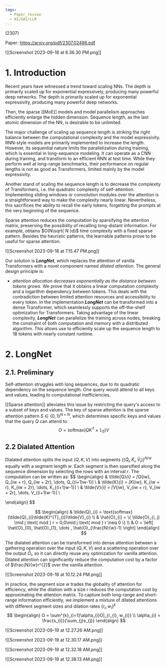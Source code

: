 ```yaml
---
tags:
  - Paper_review
  - AI/GAI/LLM
---
```


(2307)

Paper: https://arxiv.org/pdf/2307.02486.pdf


![[Screenshot 2023-09-18 at 6.36.30 PM.png]]


# 1. Introduction
Recent years have witnessed a trend toward scaling NNs. The depth is primarily scaled up for exponential expressively, producing many powerful deep networks. The depth is primarily scaled up for exponential expressivity, producing many powerful deep networks.

Then, the sparse [[MoE]] models and model parallelism approaches efficiently enlarge the hidden dimension. Sequence length, as the last atomic dimension of the NN, is desirable to be unlimited. 

The major challenge of scaling up sequence length is striking the right balance between the computational complexity and the model expressivity. RNN-style models are primarily implemented to increase the length. However, its sequential nature limits the parallelization during training, which is essential in long-sequence modeling. It can operate as a CNN during training, and transform to an efficient RNN at test time. While they perform well at long-range benchmarks, their performance on regular lengths is not as good as Transformers, limited mainly by the model expressivity.

Another stand of scaling the sequence length is to decrease the complexity of Transformers, i.e. the quadratic complexity of self-attention. Implementing sliding windows or convolution modules over the attention is a straightforward way to make the complexity nearly linear. Nevertheless, this sacrifices the ability to recall the early tokens, forgetting the prompts at the very beginning of the sequence. 

Sparse attention reduces the computation by sparsifying the attention matrix, preserving the possibility of recalling long-distant information. For example, obtains $O(N\sqrt{ N }d)$ time complexity with a fixed sparse pattern. Besides the heuristic patterns, the learnable patterns prove to be useful for sparse attention.

![[Screenshot 2023-09-18 at 7.15.47 PM.png]]

Our solution is ___LongNet___, which replaces the attention of vanilla Transformers with a novel component named _dilated attention_. The general design principle is:
- _attention allocation decreases exponentially as the distance between tokens grows._
We prove that it obtains a linear computation complexity and a logarithm dependency between tokens. This deals with the contradiction between limited attention resources and accessibility to every token. In the implementation ___LongNet___ can be transformed into a dense Transformer, which seamlessly supports the off-the-shelf optimization for Transformers. Taking advantage of the linear complexity, ___LongNet___ can parallelize the training across nodes, breaking the constraint of both computation and memory with a distributed algorithm. This allows use to efficiently scale up the sequence length to 1B tokens with nearly constant runtime.

# 2. LongNet
## 2.1. Preliminary
Self-attention struggles with long sequences, due to its quadratic dependency on the sequence length. One query would attend to all keys and values, leading to computational inefficiencies.

[[Sparse attention]]  alleviates this issue by restricting the query's access to a subset of keys and values. The key of sparse attention is the sparse attention pattern $S \in \{ 0, 1 \}^{N \times N}$, which determines specific keys and values that the query $Q$ can attend to.
$$
O = \text{softmax}(QK^{T} \times \mathbb{1}_{S})V
$$

## 2.2 Dialated Attention
Dialated attention splits the input $(Q, K, V)$ into segments $\{ (\tilde{Q}_{i}, \tilde{K}_{i}, \tilde{V}_{i}) \}^{N/w}$ equally with a segment length $w$. Each segment is then sparsified along the sequence dimension by selecting the rows with an interval $r$. The computation can be written as:
$$
\begin{align}
& \tilde{Q}_{i} = [Q_{iw}, Q_{iw + r}, Q_{iw + 2r}, \dots, Q_{(i+1)w-1}] \\
& \tilde{K}_{i} = [K_{iw}, K_{iw + r}, K_{iw + 2r}, \dots, K_{(i+1)w-1}] \\
& \tilde{V}_{i} = [V_{iw}, V_{iw + r}, V_{iw + 2r}, \dots, V_{(i+1)w-1}] \\
 
\end{align}
$$

$$
\begin{align}
& \tilde{Q}_{i} = \text{softmax}(\tilde{Q}_{i}\tilde{K}^{T}_{i})\tilde{V}_{i}  \\
& \hat{O}_{i} = \{ \tilde{O}_{i, j} \mid j \text{ mod } r = 0;0\mid j \text{ mod } r \neq 0 \} \\
& O = \left[ \hat{O}_{0}, \hat{O}_{1}, \dots , \hat{O}_{\frac{N}{w}-1} \right]
\end{align}
$$

The dialated attention can be transformed into dense attention between a gathering operation over the input $(Q, K, V)$ and a scattering operation over the output $\tilde{O}_{i}$, so it can directly reuse any optimization for vanilla attention. Dilated attention can significantly reduce the computation cost by a factor of $\frac{N}{w}r^{2}$ over the vanilla attention.

![[Screenshot 2023-09-18 at 10.12.24 PM.png]]

In practice, the segment size $w$ trades the globality of attention for efficiency, while the dilation with a size r reduces the computation cost by approximating the attention matrix. To capture both long-range and short-range information efficiently, we implement a mixture of dilated attentions with different segment sizes and dilation rates $\{ r_{i}, w_{i} \}^{k}$
$$
\begin{align}
O = \sum^{k}_{i=1}\alpha_{i}O|_{r_{i}, w_{i}} \\
\alpha_{i} = \frac{s_{i}}{\sum_{j}s_{j}}
\end{align}
$$

![[Screenshot 2023-09-19 at 12.27.26 AM.png]]


![[Screenshot 2023-09-19 at 12.30.17 AM.png]]


![[Screenshot 2023-09-19 at 12.32.18 AM.png]]


![[Screenshot 2023-09-19 at 12.38.13 AM.png]]